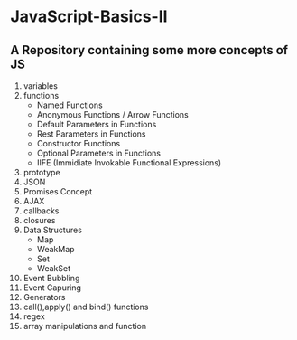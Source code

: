 # JavaScript-Basics-II
A Repository containing some more concepts of JS
-------------------------------------------------

1. variables
2. functions
   	* Named Functions
	* Anonymous Functions / Arrow Functions
	* Default Parameters in Functions
	* Rest Parameters in Functions
	* Constructor Functions
	* Optional Parameters in Functions
	* IIFE (Immidiate Invokable Functional Expressions)
3. prototype
4. JSON
5. Promises Concept
6. AJAX
7. callbacks
8. closures
9. Data Structures
	* Map
	* WeakMap
	* Set
	* WeakSet
10. Event Bubbling
11. Event Capuring
12. Generators
13. call(),apply() and bind() functions
14. regex
15. array manipulations and function
